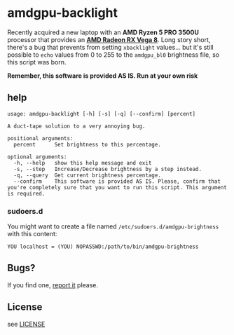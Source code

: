 # amdgpu-backlight

Recently acquired a new laptop with an **AMD Ryzen 5 PRO 3500U** processor that provides an [**AMD Radeon RX Vega 8**](https://www.notebookcheck.net/AMD-Radeon-RX-Vega-8-GPU-Benchmarks-and-Specs.260180.0.html). Long story short, there's a bug that prevents from setting `xbacklight` values... but it's still possible to `echo` values from 0 to 255 to the `amdgpu_bl0` brightness file, so this script was born.

**Remember, this software is provided AS IS. Run at your own risk**

## help

```
usage: amdgpu-backlight [-h] [-s] [-q] [--confirm] [percent]

A duct-tape solution to a very annoying bug.

positional arguments:
  percent      Set brightness to this percentage.

optional arguments:
  -h, --help   show this help message and exit
  -s, --step   Increase/Decrease brightness by a step instead.
  -q, --query  Get current brightness percentage.
  --confirm    This software is provided AS IS. Please, confirm that you're completely sure that you want to run this script. This argument is required.
```

### sudoers.d

You might want to create a file named `/etc/sudoers.d/amdgpu-brightness` with this content:

```
YOU localhost = (YOU) NOPASSWD:/path/to/bin/amdgpu-brightness
```

## Bugs?

If you find one, [report it](/lvm/amdgpu-backlight/issues) please.

## License

see [LICENSE](LICNESE)
